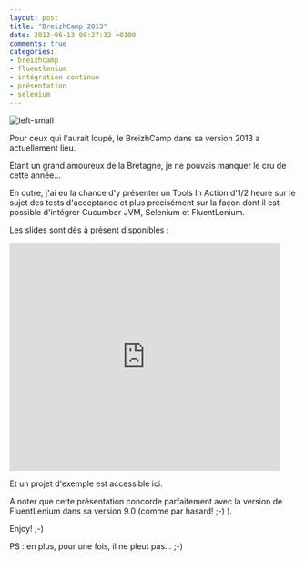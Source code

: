 ```yaml
---
layout: post
title: "BreizhCamp 2013"
date: 2013-06-13 00:27:32 +0100
comments: true
categories: 
- breizhcamp
- fluentlenium
- intégration continue
- présentation
- selenium
---
```

![left-small](http://1.bp.blogspot.com/-Q9wf4o9BcBc/UboAHmjPqbI/AAAAAAAAA8M/2DZwYkDxpUg/s1600/logo.png)

Pour ceux qui l'aurait loupé, le BreizhCamp dans sa version 2013 a actuellement lieu.

Etant un grand amoureux de la Bretagne, je ne pouvais manquer le cru de cette année...

En outre, j'ai eu la chance d'y présenter un Tools In Action d'1/2 heure sur le sujet des tests d'acceptance et plus précisément sur la façon dont il est possible d'intégrer Cucumber JVM, Selenium et FluentLenium.

Les slides sont dès à présent disponibles :
<iframe frameborder="0" height="400" marginheight="0" marginwidth="0" scrolling="no" src="http://www.slideshare.net/slideshow/embed_code/22931252" width="476"></iframe>


Et un projet d'exemple est accessible ici.

A noter que cette présentation concorde parfaitement avec la version de FluentLenium dans sa version 9.0 (comme par hasard! ;-) ).

Enjoy! ;-)

PS : en plus, pour une fois, il ne pleut pas... ;-)